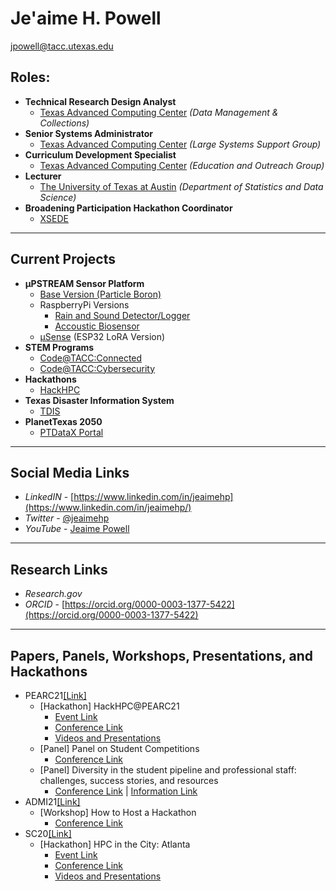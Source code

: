 # Je'aime H. Powell
[jpowell@tacc.utexas.edu](mailto:jpowell@tacc.utexas.edu)

## Roles:
  * **Technical Research Design Analyst** 
    * [Texas Advanced Computing Center](https://www.tacc.utexas.edu/) _(Data Management & Collections)_
  * **Senior Systems Administrator** 
    * [Texas Advanced Computing Center](https://www.tacc.utexas.edu/) _(Large Systems Support Group)_
  * **Curriculum Development Specialist** 
    * [Texas Advanced Computing Center](https://www.tacc.utexas.edu/) _(Education and Outreach Group)_
  * **Lecturer** 
    * [The University of Texas at Austin](https://stat.utexas.edu/) _(Department of Statistics and Data Science)_
  * **Broadening Participation Hackathon Coordinator** 
    * [XSEDE](https://www.xsede.org/about/what-we-do)
  
---
## Current Projects
* **µPSTREAM Sensor Platform**
  * [Base Version (Particle Boron)](https://github.com/jeaimehp/upstream-particle)
  * RaspberryPi Versions
    * [Rain and Sound Detector/Logger](https://github.com/jeaimehp/upstream_rainsound_detector_rpi)
    * [Accoustic Biosensor](https://github.com/jeaimehp/upstream-rpi)
  * [µSense](https://github.com/jeaimehp/microsense) (ESP32 LoRA Version)   
* **STEM Programs**
  * [Code@TACC:Connected](https://www.tacc.utexas.edu/education/stem-programs/code-at-tacc/connected)
  * [Code@TACC:Cybersecurity](https://www.tacc.utexas.edu/education/stem-programs/code-at-tacc/cybersecurity)
* **Hackathons**
  * [HackHPC](http://hackhpc.org/) 
* **Texas Disaster Information System**
  * [TDIS](https://idrt.tamug.edu/tdis/)
* **PlanetTexas 2050**
  * [PTDataX Portal](https://ptdatax.tacc.utexas.edu/)
  
---
## Social Media Links
* _LinkedIN_ - [https://www.linkedin.com/in/jeaimehp](https://www.linkedin.com/in/jeaimehp/)
* _Twitter_ - [@jeaimehp](https://twitter.com/jeaimehp)
* _YouTube_ - [Jeaime Powell](https://www.youtube.com/channel/UCDzJYzm3MsO5B_sWTQ295Kg/)

---
## Research Links
* _Research.gov_
* _ORCID_ - [https://orcid.org/0000-0003-1377-5422](https://orcid.org/0000-0003-1377-5422)

---
## Papers, Panels, Workshops, Presentations, and Hackathons
* PEARC21[[Link]](https://pearc.acm.org/pearc21)
  * [Hackathon] HackHPC@PEARC21
    * [Event Link](https://jeaimehp.github.io/HackHPC-Pearc21/)
    * [Conference Link](https://pearc.acm.org/pearc21/student-program/)
    * [Videos and Presentations](http://hackhpc.org/pasthacks/#content2)
  * [Panel] Panel on Student Competitions 
    * [Conference Link](https://pearc.acm.org/pearc21/student-program/panel-on-student-competitions/) 
  * [Panel] Diversity in the student pipeline and professional staff: challenges, success stories, and resources 
    * [Conference Link](https://pearc21.pathable.co/meetings/virtual/Q33iEDGxjHtWYDHif) | [Information Link](https://tinyurl.com/pearc21diversitypanel)
* ADMI21[[Link]](https://www.admiusa.org/admi2021)
  * [Workshop] How to Host a Hackathon 
    * [Conference Link](https://www.admiusa.org/admi2021/program.php)
* SC20[[Link]](https://sc20.supercomputing.org/)
  * [Hackathon] HPC in the City: Atlanta
    * [Event Link](https://jeaimehp.github.io/HackHPC-HPCintheCity20/) 
    * [Conference Link](https://sc20.supercomputing.org/program/studentssc/hpc-city/)
    * [Videos and Presentations](http://hackhpc.org/pasthacks/#content2)
   
